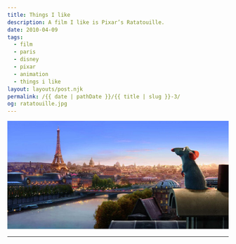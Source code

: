```yaml
---
title: Things I like
description: A film I like is Pixar’s Ratatouille.
date: 2010-04-09
tags: 
  - film
  - paris
  - disney
  - pixar
  - animation
  - things i like
layout: layouts/post.njk
permalink: /{{ date | pathDate }}/{{ title | slug }}-3/
og: ratatouille.jpg
---
```


![Ratatouille](/img/ratatouille.jpg)

---
